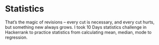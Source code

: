 # Statistics
That’s the magic of revisions – every cut is necessary, and every cut hurts, but something new always grows. I took 10 Days statistics challenge in Hackerrank to practice statistics from calculating mean, median, mode to regression.  
